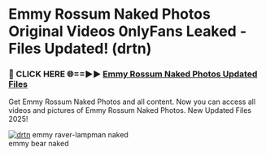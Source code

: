 # Emmy Rossum Naked Photos Original Videos 0nlyFans Leaked - Files Updated! (drtn)

<h3>🔴 CLICK HERE 🌐==►► <a href="https://tinyurl.com/up5wt9bj" rel="nofollow">Emmy Rossum Naked Photos Updated Files</a></h3>

Get Emmy Rossum Naked Photos and all content. Now you can access all videos and pictures of Emmy Rossum Naked Photos. New Updated Files 2025!

[![drtn](https://i.imgur.com/ABiUzMV.gif)](https://tinyurl.com/up5wt9bj)
emmy raver-lampman naked<br>
emmy bear naked